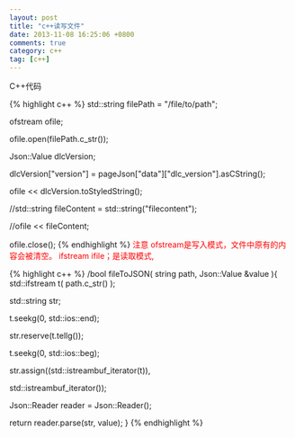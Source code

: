 ```yaml
---
layout: post
title: "c++读写文件"
date: 2013-11-08 16:25:06 +0800
comments: true
category: c++
tag: [c++]
---
```


C++代码
 

{% highlight c++ %}
std::string filePath = "/file/to/path";

ofstream ofile;

ofile.open(filePath.c_str());

Json::Value dlcVersion;

dlcVersion["version"] = pageJson["data"]["dlc_version"].asCString();

ofile << dlcVersion.toStyledString();

//std::string fileContent = std::string("filecontent");

//ofile << fileContent;

ofile.close();
{% endhighlight %}
<span style="color: #ff0000;">
注意 ofstream是写入模式，文件中原有的内容会被清空。
ifstream ifile；是读取模式,
</span>

 {% highlight c++  %}
 /bool fileToJSON( string path, Json::Value &value ){
std::ifstream t( path.c_str() );

std::string str;

t.seekg(0, std::ios::end);

str.reserve(t.tellg());

t.seekg(0, std::ios::beg);

str.assign((std::istreambuf_iterator<char>(t)),

std::istreambuf_iterator<char>());

Json::Reader reader = Json::Reader();

return reader.parse(str, value);
}
{% endhighlight %}
